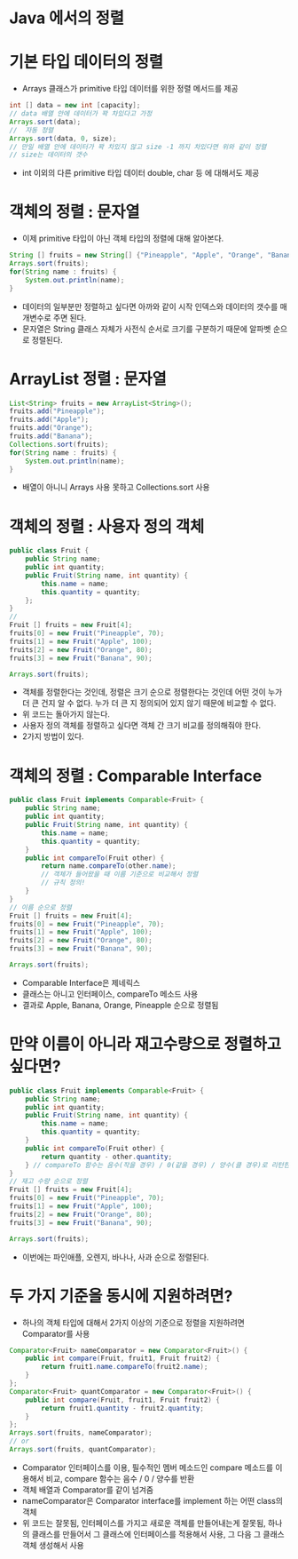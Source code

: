 # Java 에서의 정렬

# 기본 타입 데이터의 정렬

- Arrays 클래스가 primitive 타입 데이터를 위한 정렬 메서드를 제공

```java
int [] data = new int [capacity];
// data 배열 안에 데이터가 꽉 차있다고 가정
Arrays.sort(data);
//  자동 정렬
Arrays.sort(data, 0, size);
// 만일 배열 안에 데이터가 꽉 차있지 않고 size -1 까지 차있다면 위와 같이 정렬
// size는 데이터의 갯수
```

- int 이외의 다른 primitive 타입 데이터 double, char 등 에 대해서도 제공

# 객체의 정렬 : 문자열

- 이제 primitive 타입이 아닌 객체 타입의 정렬에 대해 알아본다.

```java
String [] fruits = new String[] {"Pineapple", "Apple", "Orange", "Banana"};
Arrays.sort(fruits);
for(String name : fruits) {
	System.out.println(name);
}
```

- 데이터의 일부분만 정렬하고 싶다면 아까와 같이 시작 인덱스와 데이터의 갯수를 매개변수로 주면 된다.
- 문자열은 String 클래스 자체가 사전식 순서로 크기를 구분하기 때문에 알파벳 순으로 정렬된다.

# ArrayList 정렬 : 문자열

```java
List<String> fruits = new ArrayList<String>();
fruits.add("Pineapple");
fruits.add("Apple");
fruits.add("Orange");
fruits.add("Banana");
Collections.sort(fruits);
for(String name : fruits) {
	System.out.println(name);
}
```

- 배열이 아니니 Arrays 사용 못하고 Collections.sort 사용

# 객체의 정렬 : 사용자 정의 객체

```java
public class Fruit {
	public String name;
	public int quantity;
	public Fruit(String name, int quantity) {
		this.name = name;
		this.quantity = quantity;
	};
}
//
Fruit [] fruits = new Fruit[4];
fruits[0] = new Fruit("Pineapple", 70);
fruits[1] = new Fruit("Apple", 100);
fruits[2] = new Fruit("Orange", 80);
fruits[3] = new Fruit("Banana", 90);

Arrays.sort(fruits);
```

- 객체를 정렬한다는 것인데, 정렬은 크기 순으로 정렬한다는 것인데 어떤 것이 누가 더 큰 건지 알 수 없다. 누가 더 큰 지 정의되어 있지 않기 때문에 비교할 수 없다.
- 위 코드는 돌아가지 않는다.
- 사용자 정의 객체를 정렬하고 싶다면 객체 간 크기 비교를 정의해줘야 한다.
- 2가지 방법이 있다.

# 객체의 정렬 : Comparable Interface

```java
public class Fruit implements Comparable<Fruit> {
	public String name;
	public int quantity;
	public Fruit(String name, int quantity) {
		this.name = name;
		this.quantity = quantity;
	}
	public int compareTo(Fruit other) {
		return name.compareTo(other.name);
		// 객체가 들어왔을 때 이름 기준으로 비교해서 정렬
		// 규칙 정의!
	}
}
// 이름 순으로 정렬
Fruit [] fruits = new Fruit[4];
fruits[0] = new Fruit("Pineapple", 70);
fruits[1] = new Fruit("Apple", 100);
fruits[2] = new Fruit("Orange", 80);
fruits[3] = new Fruit("Banana", 90);

Arrays.sort(fruits);
```

- Comparable Interface은 제네릭스
- 클래스는 아니고 인터페이스, compareTo 메소드 사용
- 결과로 Apple, Banana, Orange, Pineapple 순으로 정렬됨



# 만약 이름이 아니라 재고수량으로 정렬하고 싶다면?

```java
public class Fruit implements Comparable<Fruit> {
	public String name;
	public int quantity;
	public Fruit(String name, int quantity) {
		this.name = name;
		this.quantity = quantity;
	}
	public int compareTo(Fruit other) {
		return quantity - other.quantity;
	} // compareTo 함수는 음수(작을 경우) / 0(같을 경우) / 양수(클 경우)로 리턴한다. 
}
// 재고 수량 순으로 정렬
Fruit [] fruits = new Fruit[4];
fruits[0] = new Fruit("Pineapple", 70);
fruits[1] = new Fruit("Apple", 100);
fruits[2] = new Fruit("Orange", 80);
fruits[3] = new Fruit("Banana", 90);

Arrays.sort(fruits);
```

- 이번에는 파인애플, 오렌지, 바나나, 사과 순으로 정렬된다.



# 두 가지 기준을 동시에 지원하려면?

- 하나의 객체 타입에 대해서 2가지 이상의 기준으로 정렬을 지원하려면 Comparator를 사용

```java
Comparator<Fruit> nameComparator = new Comparator<Fruit>() {
	public int compare(Fruit, fruit1, Fruit fruit2) {
		return fruit1.name.compareTo(fruit2.name);
	}
};
Comparator<Fruit> quantComparator = new Comparator<Fruit>() {
	public int compare(Fruit, fruit1, Fruit fruit2) {
		return fruit1.quantity - fruit2.quantity;
	}
};
Arrays.sort(fruits, nameComparator);
// or
Arrays.sort(fruits, quantComparator);
```

- Comparator 인터페이스를 이용, 필수적인 멤버 메소드인 compare 메소드를 이용해서 비교, compare 함수는 음수 / 0 / 양수를 반환
- 객체 배열과 Comparator를 같이 넘겨줌
- nameComparator은 Comparator interface를 implement 하는 어떤 class의 객체
- 위 코드는 잘못됨, 인터페이스를 가지고 새로운 객체를 만들어내는게 잘못됨, 하나의 클래스를 만들어서 그 클래스에 인터페이스를 적용해서 사용,  그 다음 그 클래스 객체 생성해서 사용

